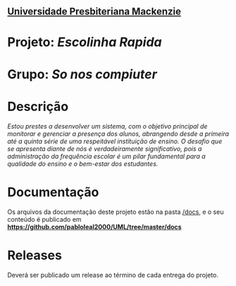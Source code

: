 <h2><a href= "https://www.mackenzie.br">Universidade Presbiteriana Mackenzie</a></h2>

# Projeto: *Escolinha Rapida*

# Grupo: *So nos compiuter*

# Descrição

*Estou prestes a desenvolver um sistema, com o objetivo principal de monitorar e gerenciar a presença dos alunos, abrangendo desde a primeira até a quinta série de uma respeitável instituição de ensino. O desafio que se apresenta diante de nós é verdadeiramente significativo, pois a administração da frequência escolar é um pilar fundamental para a qualidade do ensino e o bem-estar dos estudantes.*

# Documentação

Os arquivos da documentação deste projeto estão na pasta [/docs](/docs), e o seu conteúdo é publicado em **https://github.com/pabloleal2000/UML/tree/master/docs**



# Releases

Deverá ser publicado um release ao término de cada entrega do projeto.
